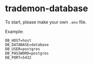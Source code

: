 # trademon-database

To start, please make your own `.env` file.

Example:

```
DB_HOST=host
DB_DATABASE=database
DB_USER=postgres
DB_PASSWORD=postgres
DB_PORT=5432
```

